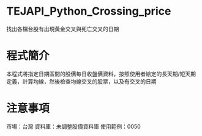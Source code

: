 # TEJAPI_Python_Crossing_price
找出各檔台股有出現黃金交叉與死亡交叉的日期
# 程式簡介
本程式將指定日期區間的股價每日收盤價資料，按照使用者給定的長天期/短天期定義，計算均線，然後檢查均線交叉的股票，以及有交叉的日期
# 注意事項
市場：台灣 
資料庫：未調整股價資料庫 
使用範例：0050 
